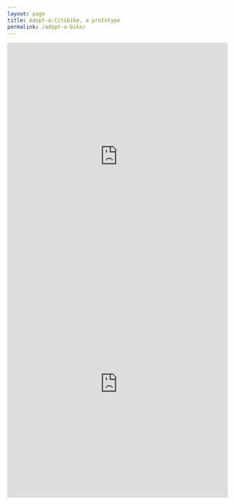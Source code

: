 ```yaml
---
layout: page
title: Adopt-a-Citibike, a prototype
permalink: /adopt-a-bike/
---
```


<iframe width="100%" height="520" frameborder="0" src="https://clairegerson.cartodb.com/viz/2e7caef4-349b-11e5-90a0-0e9d821ea90d/embed_map" allowfullscreen webkitallowfullscreen mozallowfullscreen oallowfullscreen msallowfullscreen></iframe>



<iframe width="100%" height="520" frameborder="0" src="https://clairegerson.cartodb.com/viz/7054961a-349c-11e5-97b7-0e853d047bba/embed_map" allowfullscreen webkitallowfullscreen mozallowfullscreen oallowfullscreen msallowfullscreen></iframe>